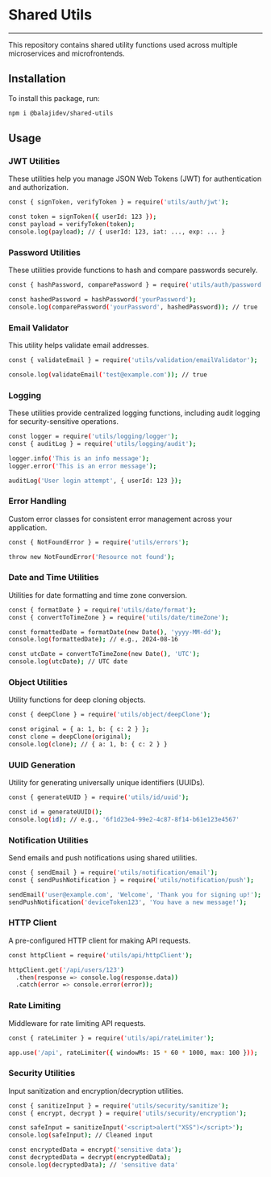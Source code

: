 # Shared Utils

---

This repository contains shared utility functions used across multiple microservices and microfrontends.

## Installation

To install this package, run:

```bash
npm i @balajidev/shared-utils
```

## Usage

### JWT Utilities

These utilities help you manage JSON Web Tokens (JWT) for authentication and authorization.

```bash
const { signToken, verifyToken } = require('utils/auth/jwt');

const token = signToken({ userId: 123 });
const payload = verifyToken(token);
console.log(payload); // { userId: 123, iat: ..., exp: ... }
```

### Password Utilities

These utilities provide functions to hash and compare passwords securely.

```bash
const { hashPassword, comparePassword } = require('utils/auth/password');

const hashedPassword = hashPassword('yourPassword');
console.log(comparePassword('yourPassword', hashedPassword)); // true
```

### Email Validator

This utility helps validate email addresses.

```bash
const { validateEmail } = require('utils/validation/emailValidator');

console.log(validateEmail('test@example.com')); // true
```

### Logging

These utilities provide centralized logging functions, including audit logging for security-sensitive operations.

```bash
const logger = require('utils/logging/logger');
const { auditLog } = require('utils/logging/audit');

logger.info('This is an info message');
logger.error('This is an error message');

auditLog('User login attempt', { userId: 123 });
```

### Error Handling

Custom error classes for consistent error management across your application.

```bash
const { NotFoundError } = require('utils/errors');

throw new NotFoundError('Resource not found');
```

### Date and Time Utilities

Utilities for date formatting and time zone conversion.

```bash
const { formatDate } = require('utils/date/format');
const { convertToTimeZone } = require('utils/date/timeZone');

const formattedDate = formatDate(new Date(), 'yyyy-MM-dd');
console.log(formattedDate); // e.g., 2024-08-16

const utcDate = convertToTimeZone(new Date(), 'UTC');
console.log(utcDate); // UTC date
```

### Object Utilities

Utility functions for deep cloning objects.

```bash
const { deepClone } = require('utils/object/deepClone');

const original = { a: 1, b: { c: 2 } };
const clone = deepClone(original);
console.log(clone); // { a: 1, b: { c: 2 } }
```

### UUID Generation

Utility for generating universally unique identifiers (UUIDs).

```bash
const { generateUUID } = require('utils/id/uuid');

const id = generateUUID();
console.log(id); // e.g., '6f1d23e4-99e2-4c87-8f14-b61e123e4567'
```

### Notification Utilities

Send emails and push notifications using shared utilities.

```bash
const { sendEmail } = require('utils/notification/email');
const { sendPushNotification } = require('utils/notification/push');

sendEmail('user@example.com', 'Welcome', 'Thank you for signing up!');
sendPushNotification('deviceToken123', 'You have a new message!');
```

### HTTP Client

A pre-configured HTTP client for making API requests.

```bash
const httpClient = require('utils/api/httpClient');

httpClient.get('/api/users/123')
  .then(response => console.log(response.data))
  .catch(error => console.error(error));
```

### Rate Limiting

Middleware for rate limiting API requests.

```bash
const { rateLimiter } = require('utils/api/rateLimiter');

app.use('/api', rateLimiter({ windowMs: 15 * 60 * 1000, max: 100 }));
```

### Security Utilities

Input sanitization and encryption/decryption utilities.

```bash
const { sanitizeInput } = require('utils/security/sanitize');
const { encrypt, decrypt } = require('utils/security/encryption');

const safeInput = sanitizeInput('<script>alert("XSS")</script>');
console.log(safeInput); // Cleaned input

const encryptedData = encrypt('sensitive data');
const decryptedData = decrypt(encryptedData);
console.log(decryptedData); // 'sensitive data'
```
